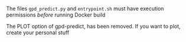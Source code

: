 The files `gpd_predict.py` and `entrypoint.sh` must have execution permissions _before_ running Docker build

The PLOT option of gpd-predict, has been removed.
If you want to plot, create your personal stuff
